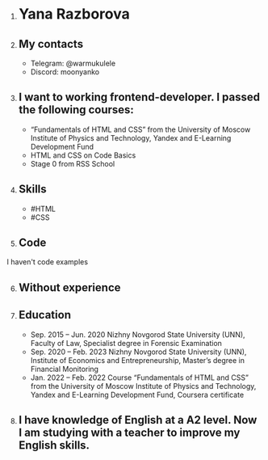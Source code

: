 1. # **Yana Razborova**

2. ## **My contacts** 
    - Telegram: @warmukulele
    - Discord: moonyanko

3. ## I want to working frontend-developer. I passed the following courses:
   - “Fundamentals of HTML and CSS” from the University of Moscow Institute of Physics and Technology, Yandex and E-Learning Development Fund
   - HTML and CSS on Code Basics
   - Stage 0 from RSS School

4. ## **Skills** 
    - #HTML
    - #CSS

5. ## **Code**
I haven't code examples

6. ## **Without experience**
   
7.  ## **Education**
    * Sep. 2015 – Jun. 2020 Nizhny Novgorod State University (UNN), Faculty of Law, Specialist degree in Forensic Examination
    * Sep. 2020 – Feb. 2023 Nizhny Novgorod State University (UNN), Institute of Economics and Entrepreneurship, Master’s degree in Financial Monitoring
    * Jan. 2022 – Feb. 2022 Course “Fundamentals of HTML and CSS” from the University of Moscow Institute of Physics and Technology, Yandex and E-Learning Development Fund, Coursera certificate
8. ## **I have knowledge of English at a A2 level. Now I am studying with a teacher to improve my English skills.**
